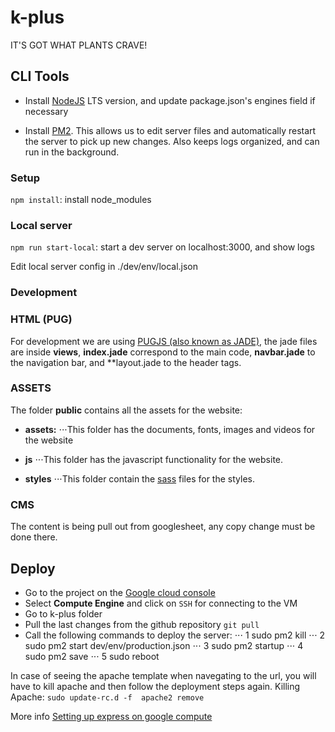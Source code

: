 k-plus
==========

IT'S GOT WHAT PLANTS CRAVE!

## CLI Tools

- Install [NodeJS](https://nodejs.org/en/) LTS version, and update package.json's engines field if necessary

- Install [PM2](https://github.com/Unitech/pm2). This allows us to edit server files and automatically restart the server to pick up new changes. Also keeps logs organized, and can run in the background.

### Setup

`npm install`: install node_modules

### Local server

`npm run start-local`: start a dev server on localhost:3000, and show logs

Edit local server config in ./dev/env/local.json


### Development

### HTML (PUG)

For development we are using [PUGJS (also known as JADE)](https://www.npmjs.com/package/pug), the jade files are inside **views**, 
**index.jade** correspond to the main code, **navbar.jade** to the navigation bar, and **layout.jade to the header tags.

### ASSETS

The folder **public** contains all the assets for the website:
+ **assets:**
⋅⋅⋅This folder has the documents, fonts, images and videos for the website

+ **js**
⋅⋅⋅This folder has the javascript functionality for the website.

+ **styles**
⋅⋅⋅This folder contain the [sass](http://sass-lang.com/guide) files for the styles.

### CMS

The content is being pull out from googlesheet, any copy change must be done there.


## Deploy
+ Go to the project on the [Google cloud console](https://console.cloud.google.com/)
+ Select **Compute Engine** and click on `SSH` for connecting to the VM
+ Go to k-plus folder
+ Pull the last changes from the github repository `git pull`
+ Call the following commands to deploy the server:
⋅⋅⋅ 1 sudo pm2 kill
⋅⋅⋅ 2 sudo pm2 start dev/env/production.json
⋅⋅⋅ 3 sudo pm2 startup
⋅⋅⋅ 4 sudo pm2 save
⋅⋅⋅ 5 sudo reboot


In case of seeing the apache template when navegating to the url, you will have to kill apache and then follow the deployment steps again.
Killing Apache: `sudo update-rc.d -f  apache2 remove`


More info [Setting up express on google compute](https://codepen.io/positlabs/post/setting-up-express-on-google-compute)